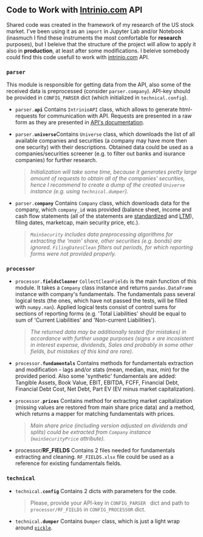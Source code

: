 ## Code to Work with [Intrinio.com](https://intrinio.com/) API 

Shared code was created in the framework of my research of the US stock market. I've been using it as an `import` in Jupyter Lab and/or Notebook (inasmuch I find these instruments the most comfortable for **research** purposes), but I beleive that the structure of the project will allow to apply it also in **production**, at least after some modifications.
I beleive somebody could find this code usefull to work with [intrinio.com](https://intrinio.com/) API.


### <code>parser</code>
This module is responsible for getting data from the API, also some of the received data is preprocessed (consider `parser.company`). API-key should be provided in `CONFIG_PARSER` dict (which initialized in `technical.config`).</i>

- <code>parser.<b>api</b></code>
Contains `IntrinioAPI` class, which allows to generate html-requests for communication with API. Requests are presented in a raw form as they are presented in [API's documentation](https://docs.intrinio.com/documentation/api_v2/getting_started).

- <code>parser.<b>universe</b></code>Contains `Universe` class, which downloads the list of all available companies and securities (a company may have more then one security) with their descriptions. Obtained data could be used as a companies/securities screener (e.g. to filter out banks and isurance companies) for further research.
     > <i>Initialization will take some time, because it generates pretty large amount of requests to obtain all of the companies' securities, hence I recommend to create a dump of the created `Universe` instance (e.g. using `technical.dumper`).</i>

- <code>parser.<b>company</b></code>
Contains `Company` class, which downloads data for the company, which `company_id` was provided (balance sheet, income and cash flow statements (all of the statements are [standardized](https://docs.intrinio.com/documentation/web_api/get_fundamental_standardized_financials_v2?values=eyJpZCI6IkFBUEwtaW5jb21lX3N0YXRlbWVudC0yMDE4LVExIn0%3D) and [LTM](https://www.investopedia.com/terms/l/ltm.asp)), filing dates, marketcap, main security price, etc.).
     > <i>`MainSecurity` includes data preprocessing algorithms for extracting the 'main' share, other securities (e.g. bonds) are ignored. `FilingDatesClean` filters out periods, for which reporting forms were not provided properly.</i>


### <code>processor</code>

- <code>processor.<b>fieldsCleaner</b></code>
`CollectCleanFields` is the main function of this module. It takes a `Company` class instance and returns `pandas.DataFrame` instance with company's fundamentals. The fundamentals pass several logical tests (the ones, which have not passed the tests, will be filled with `numpy.nan`). Applied logical tests consist of control sums for sections of reporting forms (e.g. 'Total Liabilities' should be equal to sum of 'Current Liabilities' and 'Non-current Liabilities'). 
     > <i>The returned data may be additionally tested (for mistakes) in accordance with further usage purposes (signs ± are incosistent in interest expense, dividends, Sales and probably in some other fields, but mistakes of this kind are rare).</i>

- <code>processor.<b>fundamentals</b></code>
Contains methods for fundamentals extraction and modification - lags and/or stats (mean, median, max, min) for the provided period. Also some 'synthetic' fundamentals are added: Tangible Assets, Book Value, EBIT, EBITDA, FCFF, Financial Debt, Financial Debt Cost,  Net Debt, Part EV (EV minus market capitalization). 


- <code>processor.<b>prices</b></code>
Contains method for extracting market capitalization (missing values are restored from main share price data) and a method, which returns a mapper for matching fundamentals with prices.
     > <i>Main share price (including version adjusted on dividends and splits) could be extracted from `Company` instance (`mainSecurityPrice` attribute).</i>

- processor/<b>RF_FIELDS</b>
Contains 2 files needed for fundamentals extracting and cleaning. `RF_FIELDS.xlsx` file could be used as a reference for existing fundamentals fields.


### <code>technical</code>

- <code>technical.<b>config</b></code>
Contains 2 dicts with parameters for the code.
     > Please, provide your API-key in `CONFIG_PARSER ` dict and path to `processor/RF_FIELDS` in `CONFIG_PROCESSOR` dict. 

- <code>technical.<b>dumper</b></code>
Contains `Dumper` class, which is just a light wrap around [`pickle`](https://docs.python.org/3/library/pickle.html).
